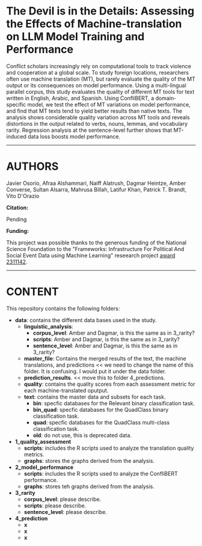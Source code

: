 # The Devil is in the Details: Assessing the Effects of Machine-translation on LLM Model Training and Performance

Conflict scholars increasingly rely on computational tools to track violence and cooperation at a global scale. To study foreign locations, researchers often use machine translation (MT), but rarely evaluate the quality of the MT output or its consequences on model performance. Using a multi-lingual parallel corpus, this study evaluates the quality of different MT tools for text written in English, Arabic, and Spanish.  Using ConfliBERT, a domain-specific model, we test the effect of MT variations on model performance, and find that MT texts tend to yield better results than native texts.   The analysis shows considerable quality variation across MT tools and reveals distortions in the output related to verbs, nouns, lemmas, and vocabulary rarity. Regression analysis at the sentence-level further shows that MT-induced data loss boosts model performance. 

---

# AUTHORS

Javier Osorio, Afraa Alshammari, Naiff Alatrush, Dagmar Heintze, Amber Converse, Sultan Alsarra, Mahrusa Billah, Latifur Khan, Patrick T. Brandt, Vito D'Orazio


**Citation:**

Pending


**Funding:**

This project was possible thanks to the generous funding of the National Science Foundation to the "Frameworks: Infrastructure For Political And Social Event Data using Machine Learning" reseearch project [award 2311142](https://www.nsf.gov/awardsearch/showAward?AWD_ID=2311142&HistoricalAwards=false).



---

# CONTENT

This repository contains the following folders:
* **data**: contains the different data bases used in the study.
  * **linguistic_analysis**:
     * **corpus_level**: Amber and Dagmar, is this the same as in 3_rarity?
     * **scripts**: Amber and Dagmar, is this the same as in 3_rarity?
     * **sentence_level**: Amber and Dagmar, is this the same as in 3_rarity?
  * **master_file**: Contains the merged results of the text, the machine translations, and predictions << we need to change the name of this folder. It is confusing. I would put it under the data folder.
  * **prediction_results**. << move this to folder 4_predictions.
  * **quality**: contains the quality scores from each assessment metric for each machine-translated oputput. 
  * **text**: contains the master data and subsets for each task.
     * **bin**: specfic databases for the Relevant binary classification task.
     * **bin_quad**: specfic databases for the QuadClass binary classification task.
     * **quad**: specfic databases for the QuadClass multi-class classification task.
     * **old**: do not use, this is deprecated data.
* **1_quality_assessment**
  * **scripts**: includes the R scripts used to analyze the translation quality metrics.
  * **graphs**: stores the graphs derived from the analysis.
* **2_model_performance**
  * **scripts**: includes the R scripts used to analyze the ConfliBERT performance.
  * **graphs**: stores teh graphs derived from the analysis.
* **3_rarity**
  * **corpus_level**: please describe.
  * **scripts**: please describe.
  * **sentence_level**: please describe.
* **4_prediction**
  * **x**
  * **x**
  * **x**










